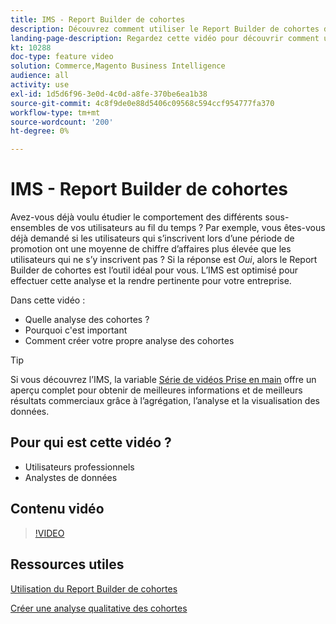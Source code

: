 ```yaml
---
title: IMS - Report Builder de cohortes
description: Découvrez comment utiliser le Report Builder de cohortes de l’IMS pour créer des rapports et des analyses optimisés pertinents pour votre entreprise.
landing-page-description: Regardez cette vidéo pour découvrir comment utiliser le Report Builder de cohortes de l’IMS pour créer des rapports et des analyses optimisés pertinents pour votre entreprise.
kt: 10288
doc-type: feature video
solution: Commerce,Magento Business Intelligence
audience: all
activity: use
exl-id: 1d5d6f96-3e0d-4c0d-a8fe-370be6ea1b38
source-git-commit: 4c8f9de0e88d5406c09568c594ccf954777fa370
workflow-type: tm+mt
source-wordcount: '200'
ht-degree: 0%

---
```


# IMS - Report Builder de cohortes

Avez-vous déjà voulu étudier le comportement des différents sous-ensembles de vos utilisateurs au fil du temps ? Par exemple, vous êtes-vous déjà demandé si les utilisateurs qui s’inscrivent lors d’une période de promotion ont une moyenne de chiffre d’affaires plus élevée que les utilisateurs qui ne s’y inscrivent pas ? Si la réponse est _Oui_, alors le Report Builder de cohortes est l’outil idéal pour vous. L’IMS est optimisé pour effectuer cette analyse et la rendre pertinente pour votre entreprise.

Dans cette vidéo :

- Quelle analyse des cohortes ?
- Pourquoi c&#39;est important
- Comment créer votre propre analyse des cohortes

>[!TIP]
>
>Si vous découvrez l’IMS, la variable [Série de vidéos Prise en main](1-overview.md) offre un aperçu complet pour obtenir de meilleures informations et de meilleurs résultats commerciaux grâce à l’agrégation, l’analyse et la visualisation des données.

## Pour qui est cette vidéo ?

- Utilisateurs professionnels
- Analystes de données

## Contenu vidéo

>[!VIDEO](https://video.tv.adobe.com/v/342407?quality=12&learn=on)

## Ressources utiles

[Utilisation du Report Builder de cohortes](https://docs.magento.com/mbi/data-analyst/dev-reports/cohort-rpt-bldr.html)

[Créer une analyse qualitative des cohortes](https://docs.magento.com/mbi/data-analyst/dev-reports/create-qual-cohort-analysis.html)
